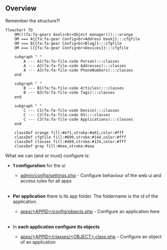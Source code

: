 ## Overview

Remember the structure?!

```mermaid
flowchart TD
    OM(((fa:fa-gears Axels<br>Object manager))):::orange
    OM === A{{fa:fa-gear Config<br>Address book}}:::cfgfile
    OM === B{{fa:fa-gear Config<br>Blog}}:::cfgfile
    OM === C{{fa:fa-gear Config<br>Devices}}:::cfgfile

    subgraph " "
        A --- A1(fa:fa-file-code Person):::classes
        A --- A2(fa:fa-file-code Addresses):::classes
        A --- A3(fa:fa-file-code PhoneNumbers):::classes
    end

    subgraph " "
        B --- B1(fa:fa-file-code Articles):::classes
        B --- B3(fa:fa-file-code Tags):::classes
    end

    subgraph " "
        C --- C1(fa:fa-file-code Device):::classes
        C --- C2(fa:fa-file-code OS):::classes
        C --- C3(fa:fa-file-code Applications):::classes
    end

    classDef orange fill:#e71,stroke:#a61,color:#fff
    classDef cfgfile fill:#699,stroke:#144,color:#fff
    classDef classes fill:#469,stroke:#124,color:#fff
    classDef gray fill:#eee,stroke:#aaa

```

What we can (and or must) configure is:

* **1 configuration** for the ui
    * [admin/config/settings.php](10_settings.php.md) - Configure behaviour of the web ui and access rules for all apps<br><br>
* **Per application** there is its app folder. The foldername is the id of the application.

    * [apps/\<APPID\>/config/objects.php](20_application_config.md) - Configure an application here<br><br>

* In **each application configure its objects**

    * [apps/\<APPID\>/classes/\<OBJECT\>.class.php](30_Object/_index.md) - Configure an object of an application<br><br>